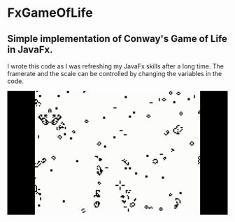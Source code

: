 # FxGameOfLife
## Simple implementation of Conway's Game of Life in JavaFx.

I wrote this code as I was refreshing my JavaFx skills after a long time.
The framerate and the scale can be controlled by changing the variables in the code.

![Screncapture of the program](gol.gif)

